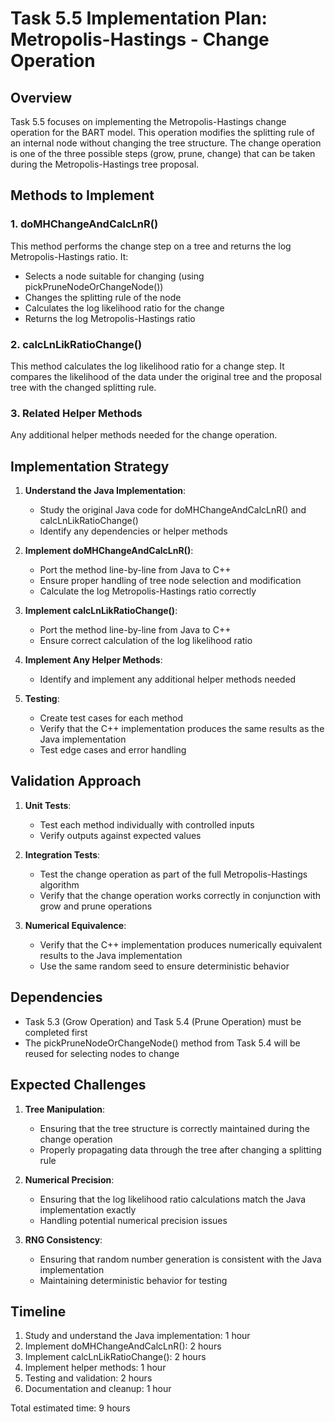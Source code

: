 # Task 5.5 Implementation Plan: Metropolis-Hastings - Change Operation

## Overview
Task 5.5 focuses on implementing the Metropolis-Hastings change operation for the BART model. This operation modifies the splitting rule of an internal node without changing the tree structure. The change operation is one of the three possible steps (grow, prune, change) that can be taken during the Metropolis-Hastings tree proposal.

## Methods to Implement

### 1. doMHChangeAndCalcLnR()
This method performs the change step on a tree and returns the log Metropolis-Hastings ratio. It:
- Selects a node suitable for changing (using pickPruneNodeOrChangeNode())
- Changes the splitting rule of the node
- Calculates the log likelihood ratio for the change
- Returns the log Metropolis-Hastings ratio

### 2. calcLnLikRatioChange()
This method calculates the log likelihood ratio for a change step. It compares the likelihood of the data under the original tree and the proposal tree with the changed splitting rule.

### 3. Related Helper Methods
Any additional helper methods needed for the change operation.

## Implementation Strategy

1. **Understand the Java Implementation**:
   - Study the original Java code for doMHChangeAndCalcLnR() and calcLnLikRatioChange()
   - Identify any dependencies or helper methods

2. **Implement doMHChangeAndCalcLnR()**:
   - Port the method line-by-line from Java to C++
   - Ensure proper handling of tree node selection and modification
   - Calculate the log Metropolis-Hastings ratio correctly

3. **Implement calcLnLikRatioChange()**:
   - Port the method line-by-line from Java to C++
   - Ensure correct calculation of the log likelihood ratio

4. **Implement Any Helper Methods**:
   - Identify and implement any additional helper methods needed

5. **Testing**:
   - Create test cases for each method
   - Verify that the C++ implementation produces the same results as the Java implementation
   - Test edge cases and error handling

## Validation Approach

1. **Unit Tests**:
   - Test each method individually with controlled inputs
   - Verify outputs against expected values

2. **Integration Tests**:
   - Test the change operation as part of the full Metropolis-Hastings algorithm
   - Verify that the change operation works correctly in conjunction with grow and prune operations

3. **Numerical Equivalence**:
   - Verify that the C++ implementation produces numerically equivalent results to the Java implementation
   - Use the same random seed to ensure deterministic behavior

## Dependencies

- Task 5.3 (Grow Operation) and Task 5.4 (Prune Operation) must be completed first
- The pickPruneNodeOrChangeNode() method from Task 5.4 will be reused for selecting nodes to change

## Expected Challenges

1. **Tree Manipulation**:
   - Ensuring that the tree structure is correctly maintained during the change operation
   - Properly propagating data through the tree after changing a splitting rule

2. **Numerical Precision**:
   - Ensuring that the log likelihood ratio calculations match the Java implementation exactly
   - Handling potential numerical precision issues

3. **RNG Consistency**:
   - Ensuring that random number generation is consistent with the Java implementation
   - Maintaining deterministic behavior for testing

## Timeline

1. Study and understand the Java implementation: 1 hour
2. Implement doMHChangeAndCalcLnR(): 2 hours
3. Implement calcLnLikRatioChange(): 2 hours
4. Implement helper methods: 1 hour
5. Testing and validation: 2 hours
6. Documentation and cleanup: 1 hour

Total estimated time: 9 hours
